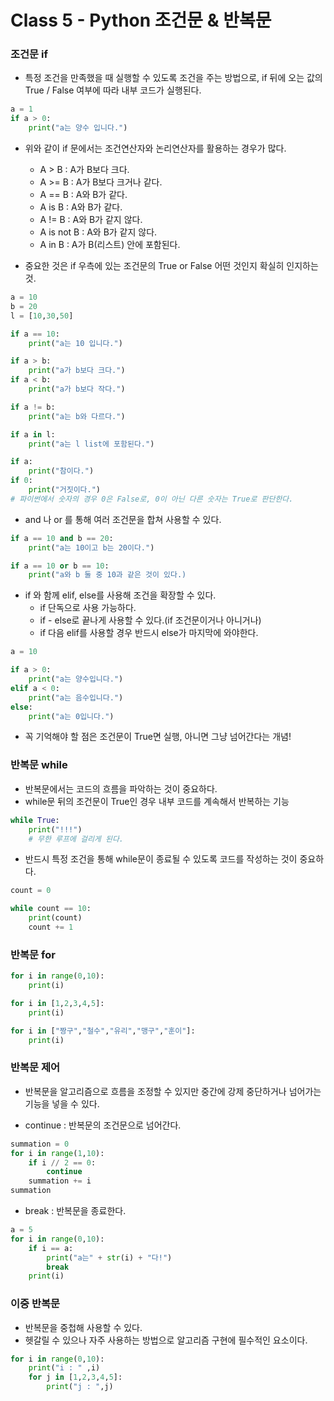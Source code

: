 # Class 5 - Python 조건문 & 반복문

### 조건문 if

- 특정 조건을 만족했을 때 실행할 수 있도록 조건을 주는 방법으로, if 뒤에 오는 값의 True / False 여부에 따라 내부 코드가 실행된다.
```py
a = 1
if a > 0:
    print("a는 양수 입니다.")
```

- 위와 같이 if 문에서는 조건연산자와 논리연산자를 활용하는 경우가 많다.
    - A > B : A가 B보다 크다.
    - A >= B : A가 B보다 크거나 같다.
    - A == B : A와 B가 같다.
    - A is B : A와 B가 같다.
    - A != B : A와 B가 같지 않다.
    - A is not B : A와 B가 같지 않다.
    - A in B : A가 B(리스트) 안에 포함된다.

- 중요한 것은 if 우측에 있는 조건문의 True or False 어떤 것인지 확실히 인지하는 것.

```py
a = 10
b = 20
l = [10,30,50]

if a == 10:
    print("a는 10 입니다.")

if a > b:
    print("a가 b보다 크다.")
if a < b:
    print("a가 b보다 작다.")

if a != b:
    print("a는 b와 다르다.")

if a in l:
    print("a는 l list에 포함된다.")

if a:
    print("참이다.")
if 0:
    print("거짓이다.")
# 파이썬에서 숫자의 경우 0은 False로, 0이 아닌 다른 숫자는 True로 판단한다.
```

- and 나 or 를 통해 여러 조건문을 합쳐 사용할 수 있다.

```py
if a == 10 and b == 20:
    print("a는 10이고 b는 20이다.")

if a == 10 or b == 10:
    print("a와 b 둘 중 10과 같은 것이 있다.)
```

- if 와 함께 elif, else를 사용해 조건을 확장할 수 있다.
    - if 단독으로 사용 가능하다.
    - if - else로 끝나게 사용할 수 있다.(if 조건문이거나 아니거나)
    - if 다음 elif를 사용할 경우 반드시 else가 마지막에 와야한다.

```py
a = 10

if a > 0:
    print("a는 양수입니다.")
elif a < 0:
    print("a는 음수입니다.")
else:
    print("a는 0입니다.")
```

- 꼭 기억해야 할 점은 조건문이 True면 실행, 아니면 그냥 넘어간다는 개념!

### 반복문 while

- 반복문에서는 코드의 흐름을 파악하는 것이 중요하다.
- while문 뒤의 조건문이 True인 경우 내부 코드를 계속해서 반복하는 기능

```py
while True:
    print("!!!")
    # 무한 루프에 걸리게 된다.
```

- 반드시 특정 조건을 통해 while문이 종료될 수 있도록 코드를 작성하는 것이 중요하다.

```py
count = 0

while count == 10:
    print(count)
    count += 1
```

### 반복문 for

```py
for i in range(0,10):
    print(i)

for i in [1,2,3,4,5]:
    print(i)

for i in ["짱구","철수","유리","맹구","훈이"]:
    print(i)
```


### 반복문 제어

- 반복문을 알고리즘으로 흐름을 조정할 수 있지만 중간에 강제 중단하거나 넘어가는 기능을 넣을 수 있다.

- continue : 반복문의 조건문으로 넘어간다.
```py
summation = 0
for i in range(1,10):
    if i // 2 == 0:
        continue
    summation += i
summation
```

- break : 반복문을 종료한다.
```py
a = 5
for i in range(0,10):
    if i == a:
        print("a는" + str(i) + "다!")
        break
    print(i)
```

### 이중 반복문

- 반복문을 중첩해 사용할 수 있다.
- 헷갈릴 수 있으나 자주 사용하는 방법으로 알고리즘 구현에 필수적인 요소이다.

```py
for i in range(0,10):
    print("i : " ,i)
    for j in [1,2,3,4,5]:
        print("j : ",j)
```